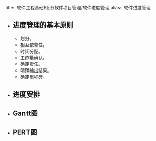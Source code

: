 title:: 软件工程基础知识/软件项目管理/软件进度管理
alias:: 软件进度管理

- ## 进度管理的基本原则
	- 划分。
	- 相互依赖性。
	- 时间分配。
	- 工作量确认。
	- 确定责任。
	- 明确输出结果。
	- 确定里程碑。
- ## 进度安排
- ## Gantt图
- ## PERT图